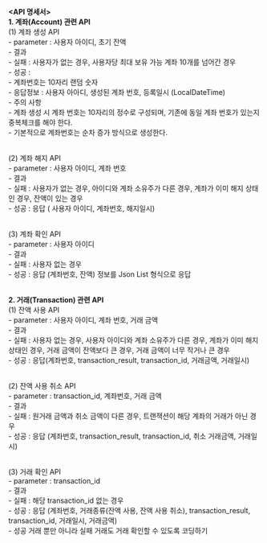 **<API 명세서>**<br/>
**1. 계좌(Account) 관련 API**<br/>
  (1) 계좌 생성 API<br/>
      - parameter : 사용자 아이디, 초기 잔액<br/>
      - 결과<br/>
          - 실패 : 사용자가 없는 경우, 사용자당 최대 보유 가능 계좌 10개를 넘어간 경우<br/>
          - 성공 :<br/>
              - 계좌번호는 10자리 랜덤 숫자<br/>
              - 응답정보 : 사용자 아아디, 생성된 계좌 번호, 등록일시 (LocalDateTime)<br/>
      - 주의 사항<br/>
          - 계좌 생성 시 계좌 번호는 10자리의 정수로 구성되며, 기존에 동일 계좌 번호가 있는지 중복체크를 해야 한다.<br/>
          - 기본적으로 계좌번호는 순차 증가 방식으로 생성한다.<br/><br/>

  (2) 계좌 해지 API<br/>
      - parameter : 사용자 아이디, 계좌 번호<br/>
      - 결과 <br/>
        - 실패 : 사용자가 없는 경우, 아이디와 계좌 소유주가 다른 경우, 계좌가 이미 해지 상태인 경우, 잔액이 있는 경우<br/>
        - 성공 : 응답 ( 사용자 아이디, 계좌번호, 해지일시)<br/><br/>

  (3) 계좌 확인 API<br/>
      - parameter : 사용자 아이디<br/>
      - 결과<br/>
        - 실패 : 사용자 없는 경우<br/>
        - 성공 : 응답 (계좌번호, 잔액) 정보를 Json List 형식으로 응답<br/><br/>

**2. 거래(Transaction) 관련 API**<br/>
  (1) 잔액 사용 API<br/>
      - parameter : 사용자 아이디, 계좌 번호, 거래 금액<br/>
      - 결과<br/>
        - 실패 : 사용자 없는 경우, 사용자 아이디와 계좌 소유주가 다른 경우, 계좌가 이미 해지 상태인 경우, 거래 금액이 잔액보다 큰 경우, 거래 금액이 너무 작거나 큰 경우<br/>
        - 성공 : 응답(계좌번호, transaction_result, transaction_id, 거래금액, 거래일시)<br/><br/>

  (2) 잔액 사용 취소 API<br/>
      - parameter : transaction_id, 계좌번호, 거래 금액<br/>
      - 결과<br/>
        - 실패 : 원거래 금액과 취소 금액이 다른 경우, 트랜잭션이 해당 계좌의 거래가 아닌 경우<br/>
        - 성공 : 응답 (계좌번호, transaction_result, transaction_id, 취소 거래금액, 거래일시)<br/><br/>

  (3) 거래 확인 API<br/>
      - parameter : transaction_id<br/>
      - 결과<br/>
        - 실패 : 해당 transaction_id 없는 경우<br/>
        - 성공 : 응답 (계좌번호, 거래종류(잔액 사용, 잔액 사용 취소), transaction_result, transaction_id, 거래일시, 거래금액)<br/>
        - 성공 거래 뿐만 아니라 실패 거래도 거래 확인할 수 있도록 코딩하기<br/>
